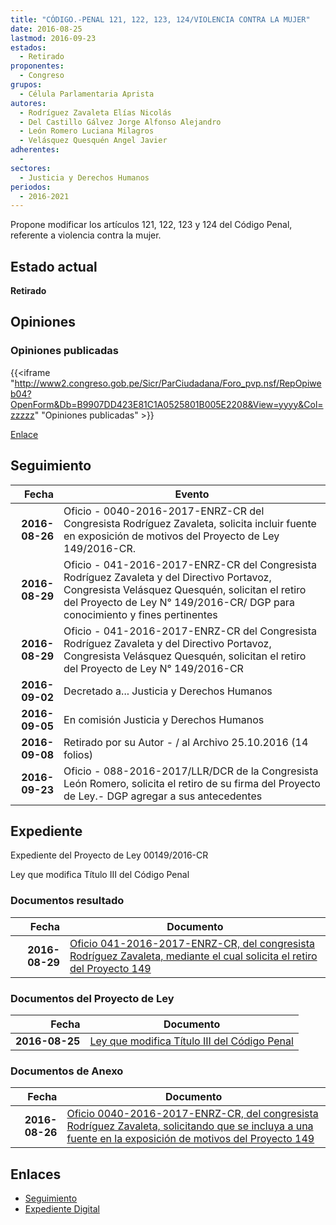 ```yaml
---
title: "CÓDIGO.-PENAL 121, 122, 123, 124/VIOLENCIA CONTRA LA MUJER"
date: 2016-08-25
lastmod: 2016-09-23
estados: 
  - Retirado
proponentes: 
  - Congreso
grupos: 
  - Célula Parlamentaria Aprista
autores: 
  - Rodríguez Zavaleta Elías Nicolás
  - Del Castillo Gálvez Jorge Alfonso Alejandro
  - León Romero Luciana Milagros
  - Velásquez Quesquén Angel Javier
adherentes: 
  - 
sectores: 
  - Justicia y Derechos Humanos
periodos: 
  - 2016-2021
---
```


Propone modificar los artículos 121, 122, 123 y 124 del Código Penal, referente a violencia contra la mujer.


## Estado actual

**Retirado**

## Opiniones

### Opiniones publicadas

{{<iframe "http://www2.congreso.gob.pe/Sicr/ParCiudadana/Foro_pvp.nsf/RepOpiweb04?OpenForm&Db=B9907DD423E81C1A0525801B005E2208&View=yyyy&Col=zzzzz" "Opiniones publicadas" >}}

[Enlace](http://www2.congreso.gob.pe/Sicr/ParCiudadana/Foro_pvp.nsf/RepOpiweb04?OpenForm&Db=B9907DD423E81C1A0525801B005E2208&View=yyyy&Col=zzzzz)

## Seguimiento

| Fecha | Evento |
|------:|--------|
| **2016-08-26** | Oficio - 0040-2016-2017-ENRZ-CR del Congresista Rodríguez Zavaleta, solicita incluir fuente en exposición de motivos del Proyecto de Ley 149/2016-CR.|
| **2016-08-29** | Oficio - 041-2016-2017-ENRZ-CR del Congresista Rodríguez Zavaleta y del Directivo Portavoz, Congresista Velásquez Quesquén, solicitan el retiro del Proyecto de Ley N° 149/2016-CR/ DGP para conocimiento y fines pertinentes|
| **2016-08-29** | Oficio - 041-2016-2017-ENRZ-CR del Congresista Rodríguez Zavaleta y del Directivo Portavoz, Congresista Velásquez Quesquén, solicitan el retiro del Proyecto de Ley N° 149/2016-CR|
| **2016-09-02** | Decretado a... Justicia y Derechos Humanos|
| **2016-09-05** | En comisión Justicia y Derechos Humanos|
| **2016-09-08** | Retirado por su Autor - / al Archivo 25.10.2016 (14 folios)|
| **2016-09-23** | Oficio - 088-2016-2017/LLR/DCR de la Congresista León Romero, solicita el retiro de su firma del Proyecto de Ley.- DGP agregar a sus antecedentes|


## Expediente

Expediente del Proyecto de Ley 00149/2016-CR

Ley que modifica Título III del Código Penal


### Documentos resultado

| Fecha | Documento |
|------:|--------|
| **2016-08-29** | [Oficio 041-2016-2017-ENRZ-CR, del congresista Rodríguez Zavaleta, mediante el cual solicita el retiro del Proyecto 149](javascript:abredoc1('http://www.leyes.congreso.gob.pe/Documentos/2016_2021/Oficios/Congresistas/OFICIO-041-2016-2017-ENRZ-CR.pdf')) |

### Documentos del Proyecto de Ley

| Fecha | Documento |
|------:|--------|
| **2016-08-25** | [Ley que modifica Título III del Código Penal](javascript:abredoc1('http://www.leyes.congreso.gob.pe/Documentos/2016_2021/Proyectos_de_Ley_y_de_Resoluciones_Legislativas/PL0014920160825..pdf')) |

### Documentos de Anexo

| Fecha | Documento |
|------:|--------|
| **2016-08-26** | [Oficio 0040-2016-2017-ENRZ-CR, del congresista Rodríguez Zavaleta, solicitando que se incluya a una fuente en la exposición de motivos del Proyecto 149](javascript:abredoc1('http://www.leyes.congreso.gob.pe/Documentos/2016_2021/Oficios/Congresistas/OFICIO-0040-2016-2017-ENRZ-CR.pdf')) |

## Enlaces 

- [Seguimiento](http://www2.congreso.gob.pe/Sicr/TraDocEstProc/CLProLey2016.nsf/f7fff46988ca05b1052578e100829cc7/849d5b1e47ea56b80525801a0082c70a?OpenDocument)
- [Expediente Digital](http://www2.congreso.gob.pehttp://www2.congreso.gob.pe/Sicr/TraDocEstProc/CLProLey2016.nsf/f7fff46988ca05b1052578e100829cc7/849d5b1e47ea56b80525801a0082c70a?OpenDocument&Click=05257FB7005EB655.eb71d0cf91d8294e05256cdf006b5706/$Body/0.1C6C)
